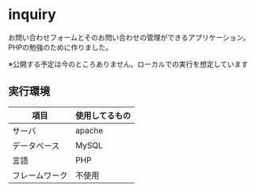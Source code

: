 # inquiry
お問い合わせフォームとそのお問い合わせの管理ができるアプリケーション。
PHPの勉強のために作りました。

※公開する予定は今のところありません。ローカルでの実行を想定しています

## 実行環境
|項目|使用してるもの|
|---|---|
|サーバ|apache|
|データベース|MySQL|
|言語|PHP|
|フレームワーク|不使用|
